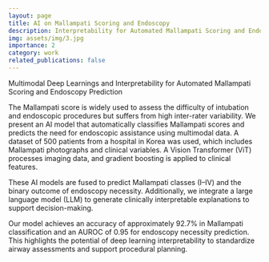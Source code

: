 ```yaml
---
layout: page
title: AI on Mallampati Scoring and Endoscopy
description: Interpretability for Automated Mallampati Scoring and Endoscopy
img: assets/img/3.jpg
importance: 2
category: work
related_publications: false
---
```


Multimodal Deep Learnings and Interpretability for Automated Mallampati Scoring and Endoscopy Prediction


The Mallampati score is widely used to assess the difficulty of intubation and endoscopic procedures but suffers from high inter-rater variability. We present an AI model that automatically classifies Mallampati scores and predicts the need for endoscopic assistance using multimodal data. A dataset of 500 patients from a hospital in Korea was used, which includes Mallampati photographs and clinical variables. A Vision Transformer (ViT) processes imaging data, and gradient boosting is applied to clinical features. 

These AI models are fused to predict Mallampati classes (I–IV) and the binary outcome of endoscopy necessity. Additionally, we integrate a large language model (LLM) to generate clinically interpretable explanations to support decision-making. 

Our model achieves an accuracy of approximately 92.7% in Mallampati classification and an AUROC of 0.95 for endoscopy necessity prediction. This highlights the potential of deep learning interpretability to standardize airway assessments and support procedural planning.
